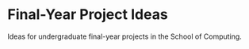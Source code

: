 # Final-Year Project Ideas

Ideas for undergraduate final-year projects in the School of Computing.
